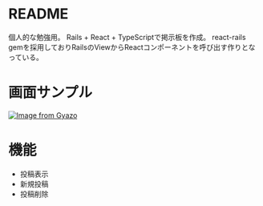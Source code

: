 # README

個人的な勉強用。
Rails + React + TypeScriptで掲示板を作成。
react-rails gemを採用しておりRailsのViewからReactコンポーネントを呼び出す作りとなっている。

# 画面サンプル

[![Image from Gyazo](https://i.gyazo.com/5c723dcda9d6892f0c20701a89a32f07.png)](https://gyazo.com/5c723dcda9d6892f0c20701a89a32f07)

# 機能
- 投稿表示
- 新規投稿
- 投稿削除

